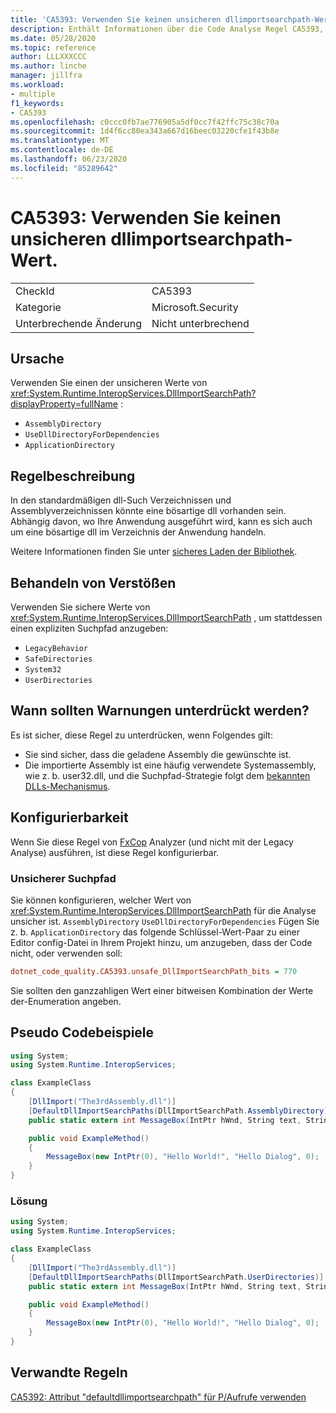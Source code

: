 ```yaml
---
title: 'CA5393: Verwenden Sie keinen unsicheren dllimportsearchpath-Wert.'
description: Enthält Informationen über die Code Analyse Regel CA5393, einschließlich der Gründe, der Behebung von Verstößen und der Zeit, zu der Sie unterdrückt werden soll.
ms.date: 05/28/2020
ms.topic: reference
author: LLLXXXCCC
ms.author: linche
manager: jillfra
ms.workload:
- multiple
f1_keywords:
- CA5393
ms.openlocfilehash: c0ccc0fb7ae776905a5df0cc7f42ffc75c38c70a
ms.sourcegitcommit: 1d4f6cc80ea343a667d16beec03220cfe1f43b8e
ms.translationtype: MT
ms.contentlocale: de-DE
ms.lasthandoff: 06/23/2020
ms.locfileid: "85289642"
---
```

# <a name="ca5393-do-not-use-unsafe-dllimportsearchpath-value"></a>CA5393: Verwenden Sie keinen unsicheren dllimportsearchpath-Wert.

|||
|-|-|
|CheckId|CA5393|
|Kategorie|Microsoft.Security|
|Unterbrechende Änderung|Nicht unterbrechend|

## <a name="cause"></a>Ursache

Verwenden Sie einen der unsicheren Werte von <xref:System.Runtime.InteropServices.DllImportSearchPath?displayProperty=fullName> :
- `AssemblyDirectory`
- `UseDllDirectoryForDependencies`
- `ApplicationDirectory`

## <a name="rule-description"></a>Regelbeschreibung

In den standardmäßigen dll-Such Verzeichnissen und Assemblyverzeichnissen könnte eine bösartige dll vorhanden sein. Abhängig davon, wo Ihre Anwendung ausgeführt wird, kann es sich auch um eine bösartige dll im Verzeichnis der Anwendung handeln.

Weitere Informationen finden Sie unter [sicheres Laden der Bibliothek](https://msrc-blog.microsoft.com/2014/05/13/load-library-safely/).

## <a name="how-to-fix-violations"></a>Behandeln von Verstößen

Verwenden Sie sichere Werte von <xref:System.Runtime.InteropServices.DllImportSearchPath> , um stattdessen einen expliziten Suchpfad anzugeben:
- `LegacyBehavior`
- `SafeDirectories`
- `System32`
- `UserDirectories`

## <a name="when-to-suppress-warnings"></a>Wann sollten Warnungen unterdrückt werden?

Es ist sicher, diese Regel zu unterdrücken, wenn Folgendes gilt:
- Sie sind sicher, dass die geladene Assembly die gewünschte ist.
- Die importierte Assembly ist eine häufig verwendete Systemassembly, wie z. b. user32.dll, und die Suchpfad-Strategie folgt dem [bekannten DLLs-Mechanismus](https://blogs.msdn.microsoft.com/larryosterman/2004/07/19/what-are-known-dlls-anyway/).

## <a name="configurability"></a>Konfigurierbarkeit

Wenn Sie diese Regel von [FxCop](install-fxcop-analyzers.md) Analyzer (und nicht mit der Legacy Analyse) ausführen, ist diese Regel konfigurierbar.

### <a name="unsafe-search-path"></a>Unsicherer Suchpfad

Sie können konfigurieren, welcher Wert von <xref:System.Runtime.InteropServices.DllImportSearchPath> für die Analyse unsicher ist. `AssemblyDirectory` `UseDllDirectoryForDependencies` Fügen Sie z. b. `ApplicationDirectory` das folgende Schlüssel-Wert-Paar zu einer Editor config-Datei in Ihrem Projekt hinzu, um anzugeben, dass der Code nicht, oder verwenden soll:

```ini
dotnet_code_quality.CA5393.unsafe_DllImportSearchPath_bits = 770
```

Sie sollten den ganzzahligen Wert einer bitweisen Kombination der Werte der-Enumeration angeben.

## <a name="pseudo-code-examples"></a>Pseudo Codebeispiele

```csharp
using System;
using System.Runtime.InteropServices;

class ExampleClass
{
    [DllImport("The3rdAssembly.dll")]
    [DefaultDllImportSearchPaths(DllImportSearchPath.AssemblyDirectory)]
    public static extern int MessageBox(IntPtr hWnd, String text, String caption, uint type);

    public void ExampleMethod()
    {
        MessageBox(new IntPtr(0), "Hello World!", "Hello Dialog", 0);
    }
}
```

### <a name="solution"></a>Lösung

```csharp
using System;
using System.Runtime.InteropServices;

class ExampleClass
{
    [DllImport("The3rdAssembly.dll")]
    [DefaultDllImportSearchPaths(DllImportSearchPath.UserDirectories)]
    public static extern int MessageBox(IntPtr hWnd, String text, String caption, uint type);

    public void ExampleMethod()
    {
        MessageBox(new IntPtr(0), "Hello World!", "Hello Dialog", 0);
    }
}
```

## <a name="related-rules"></a>Verwandte Regeln

[CA5392: Attribut "defaultdllimportsearchpath" für P/Aufrufe verwenden](ca5392.md)
